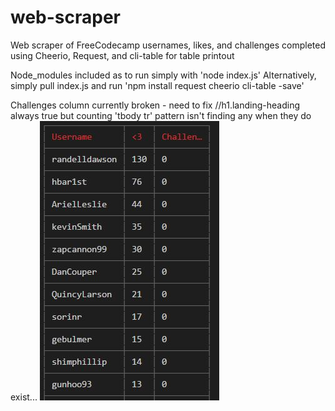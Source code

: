 # web-scraper
Web scraper of FreeCodecamp usernames, likes, and challenges completed using Cheerio, Request, and cli-table for table printout

Node_modules included as to run simply with 'node index.js'
Alternatively, simply pull index.js and run 'npm install request cheerio cli-table -save'

Challenges column currently broken - need to fix
//h1.landing-heading always true but counting 'tbody tr' pattern isn't finding any when they do exist...
![console output sample](https://github.com/BearelyKoalified/web-scraper/blob/master/webScraper.JPG)
